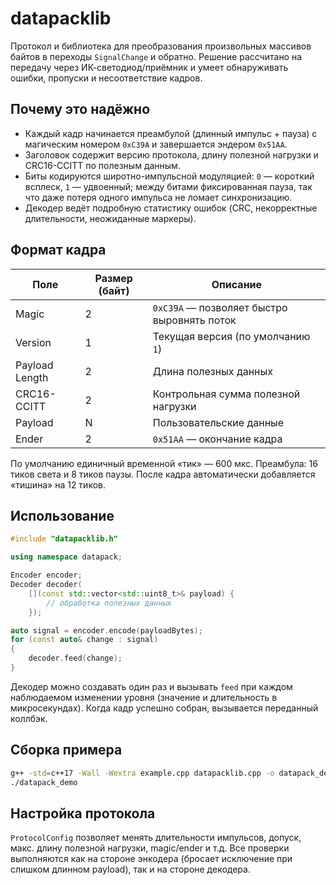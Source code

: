 # datapacklib

Протокол и библиотека для преобразования произвольных массивов байтов в переходы `SignalChange` и обратно. Решение рассчитано на передачу через ИК-светодиод/приёмник и умеет обнаруживать ошибки, пропуски и несоответствие кадров.

## Почему это надёжно

- Каждый кадр начинается преамбулой (длинный импульс + пауза) с магическим номером `0xC39A` и завершается эндером `0x51AA`.
- Заголовок содержит версию протокола, длину полезной нагрузки и CRC16-CCITT по полезным данным.
- Биты кодируются широтно-импульсной модуляцией: `0` — короткий всплеск, `1` — удвоенный; между битами фиксированная пауза, так что даже потеря одного импульса не ломает синхронизацию.
- Декодер ведёт подробную статистику ошибок (CRC, некорректные длительности, неожиданные маркеры).

## Формат кадра

| Поле                | Размер (байт) | Описание                                      |
|---------------------|---------------|-----------------------------------------------|
| Magic               | 2             | `0xC39A` — позволяет быстро выровнять поток  |
| Version             | 1             | Текущая версия (по умолчанию `1`)             |
| Payload Length      | 2             | Длина полезных данных                         |
| CRC16-CCITT         | 2             | Контрольная сумма полезной нагрузки           |
| Payload             | N             | Пользовательские данные                       |
| Ender               | 2             | `0x51AA` — окончание кадра                    |

По умолчанию единичный временной «тик» — 600 мкс. Преамбула: 16 тиков света и 8 тиков паузы. После кадра автоматически добавляется «тишина» на 12 тиков.

## Использование

```cpp
#include "datapacklib.h"

using namespace datapack;

Encoder encoder;
Decoder decoder(
	[](const std::vector<std::uint8_t>& payload) {
		// обработка полезных данных
	});

auto signal = encoder.encode(payloadBytes);
for (const auto& change : signal)
{
	decoder.feed(change);
}
```

Декодер можно создавать один раз и вызывать `feed` при каждом наблюдаемом изменении уровня (значение и длительность в микросекундах). Когда кадр успешно собран, вызывается переданный коллбэк.

## Сборка примера

```bash
g++ -std=c++17 -Wall -Wextra example.cpp datapacklib.cpp -o datapack_demo
./datapack_demo
```

## Настройка протокола

`ProtocolConfig` позволяет менять длительности импульсов, допуск, макс. длину полезной нагрузки, magic/ender и т.д. Все проверки выполняются как на стороне энкодера (бросает исключение при слишком длинном payload), так и на стороне декодера.
